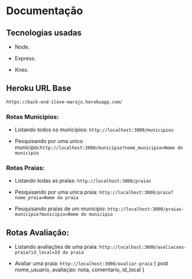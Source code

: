 # Documentação

## Tecnologias usadas

- Node.

- Express.

- Knex.

## Heroku URL Base

`https://back-end-ilove-marajo.herokuapp.com/`

### Rotas Municipios:

- Listando todos os municipios: `http://localhost:3000/municipios`

- Pesquisando por uma unico municipio:`http://localhost:3000/municipio?nome_municipio=Nome do municipio`


### Rotas Praias:

- Listando todas as praias: `http://localhost:3000/praias`

- Pesquisando por uma unica praia: `http://localhost:3000/praia?nome_praia=Nome da praia`

- Pesquisando praias de um municipio: `http://localhost:3000/praias-municipio?municipio=Nome do municipio`

## Rotas Avaliação: 

- Listando avaliações de uma praia: `http://localhost:3000/avaliacoes-praia?id_local=Id da praia`

- Avaliar uma praia: `http://localhost:3000/avaliar-praia` { post nome_usuario, avaliação: nota, comentario, id_local }
